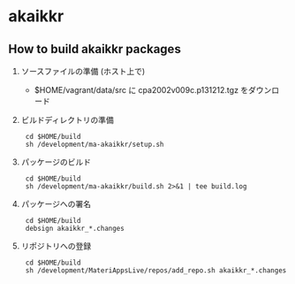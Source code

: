 # akaikkr

## How to build akaikkr packages

1. ソースファイルの準備 (ホスト上で)

    * $HOME/vagrant/data/src に cpa2002v009c.p131212.tgz をダウンロード

2. ビルドディレクトリの準備

        cd $HOME/build
        sh /development/ma-akaikkr/setup.sh

3. パッケージのビルド

        cd $HOME/build
        sh /development/ma-akaikkr/build.sh 2>&1 | tee build.log

4. パッケージへの署名

        cd $HOME/build
        debsign akaikkr_*.changes 

5. リポジトリへの登録

        cd $HOME/build
        sh /development/MateriAppsLive/repos/add_repo.sh akaikkr_*.changes
